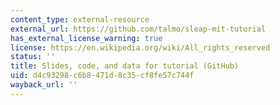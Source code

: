 ```yaml
---
content_type: external-resource
external_url: https://github.com/talmo/sleap-mit-tutorial
has_external_license_warning: true
license: https://en.wikipedia.org/wiki/All_rights_reserved
status: ''
title: Slides, code, and data for tutorial (GitHub)
uid: d4c93298-c6b8-471d-8c35-cf8fe57c744f
wayback_url: ''
---
```

